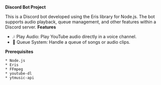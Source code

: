 **Discord Bot Project**

This is a Discord bot developed using the Eris library for Node.js. The bot supports audio playback, queue management, and other features within a Discord server.
**Features**

   * 🎶 Play Audio: Play YouTube audio directly in a voice channel.
   * 📜 Queue System: Handle a queue of songs or audio clips.

**Prerequisites**

    * Node.js
    * Eris
    * FFmpeg
    * youtube-dl
    * ytmusic-api
